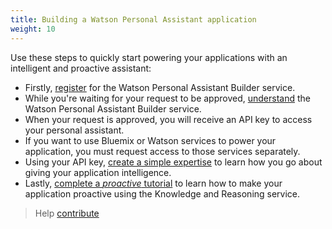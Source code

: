 ```yaml
---
title: Building a Watson Personal Assistant application
weight: 10
---
```

Use these steps to quickly start powering your applications with an intelligent and proactive assistant:

* Firstly, [register]({{site.baseurl}}/get-started/get-api-key/) for the Watson Personal Assistant Builder service.
* While you're waiting for your request to be approved, [understand]({{site.baseurl}}/understand-service/overview) the Watson Personal Assistant Builder service.
* When your request is approved, you will receive an API key to access your personal assistant.
* If you want to use Bluemix or Watson services to power your application, you must request access to those services separately.
* Using your API key, [create a simple expertise]({{site.baseurl}}/expertise/what-are-they/) to learn how you go about giving your application intelligence.
* Lastly, [complete a _proactive_ tutorial]({{site.baseurl}}/knowledge/proactive/) to learn how to make your application proactive using the Knowledge and Reasoning service.

>Help [contribute]({{site.baseurl}}/contribute/contribute-doc/)
